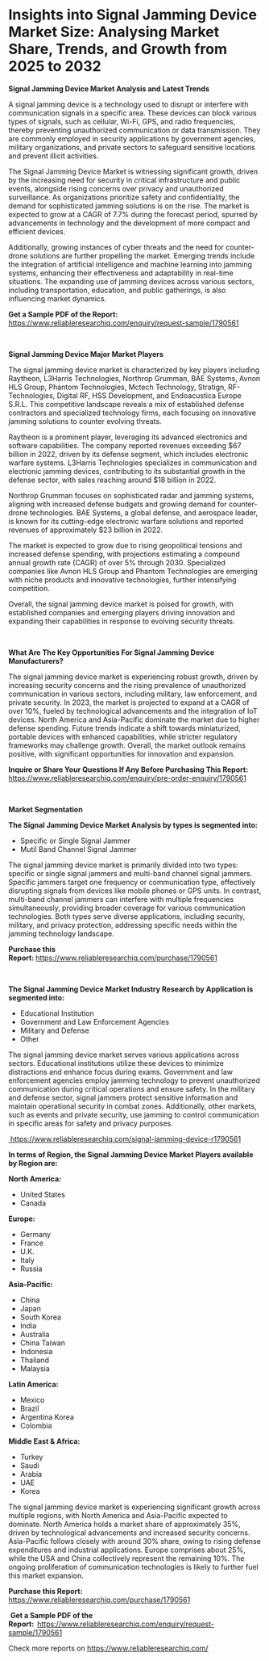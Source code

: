 <p><h1>Insights into Signal Jamming Device Market Size: Analysing Market Share, Trends, and Growth from 2025 to 2032</h1></p><p><strong>Signal Jamming Device Market Analysis and Latest Trends</strong></p>
<p><p>A signal jamming device is a technology used to disrupt or interfere with communication signals in a specific area. These devices can block various types of signals, such as cellular, Wi-Fi, GPS, and radio frequencies, thereby preventing unauthorized communication or data transmission. They are commonly employed in security applications by government agencies, military organizations, and private sectors to safeguard sensitive locations and prevent illicit activities.</p><p>The Signal Jamming Device Market is witnessing significant growth, driven by the increasing need for security in critical infrastructure and public events, alongside rising concerns over privacy and unauthorized surveillance. As organizations prioritize safety and confidentiality, the demand for sophisticated jamming solutions is on the rise. The market is expected to grow at a CAGR of 7.7% during the forecast period, spurred by advancements in technology and the development of more compact and efficient devices. </p><p>Additionally, growing instances of cyber threats and the need for counter-drone solutions are further propelling the market. Emerging trends include the integration of artificial intelligence and machine learning into jamming systems, enhancing their effectiveness and adaptability in real-time situations. The expanding use of jamming devices across various sectors, including transportation, education, and public gatherings, is also influencing market dynamics.</p></p>
<p><strong>Get a Sample PDF of the Report:&nbsp;</strong> <a href="https://www.reliableresearchiq.com/enquiry/request-sample/1790561?utm_campaign=2309&utm_medium=2&utm_source=Github&utm_content=ia&utm_term=19022025&utm_id=signal-jamming-device">https://www.reliableresearchiq.com/enquiry/request-sample/1790561</a></p>
<p>&nbsp;</p>
<p><strong>Signal Jamming Device Major Market Players</strong></p>
<p><p>The signal jamming device market is characterized by key players including Raytheon, L3Harris Technologies, Northrop Grumman, BAE Systems, Avnon HLS Group, Phantom Technologies, Mctech Technology, Stratign, RF-Technologies, Digital RF, HSS Development, and Endoacustica Europe S.R.L. This competitive landscape reveals a mix of established defense contractors and specialized technology firms, each focusing on innovative jamming solutions to counter evolving threats.</p><p>Raytheon is a prominent player, leveraging its advanced electronics and software capabilities. The company reported revenues exceeding $67 billion in 2022, driven by its defense segment, which includes electronic warfare systems. L3Harris Technologies specializes in communication and electronic jamming devices, contributing to its substantial growth in the defense sector, with sales reaching around $18 billion in 2022.</p><p>Northrop Grumman focuses on sophisticated radar and jamming systems, aligning with increased defense budgets and growing demand for counter-drone technologies. BAE Systems, a global defense, and aerospace leader, is known for its cutting-edge electronic warfare solutions and reported revenues of approximately $23 billion in 2022.</p><p>The market is expected to grow due to rising geopolitical tensions and increased defense spending, with projections estimating a compound annual growth rate (CAGR) of over 5% through 2030. Specialized companies like Avnon HLS Group and Phantom Technologies are emerging with niche products and innovative technologies, further intensifying competition. </p><p>Overall, the signal jamming device market is poised for growth, with established companies and emerging players driving innovation and expanding their capabilities in response to evolving security threats.</p></p>
<p>&nbsp;</p>
<p><strong>What Are The Key Opportunities For Signal Jamming Device Manufacturers?</strong></p>
<p><p>The signal jamming device market is experiencing robust growth, driven by increasing security concerns and the rising prevalence of unauthorized communication in various sectors, including military, law enforcement, and private security. In 2023, the market is projected to expand at a CAGR of over 10%, fueled by technological advancements and the integration of IoT devices. North America and Asia-Pacific dominate the market due to higher defense spending. Future trends indicate a shift towards miniaturized, portable devices with enhanced capabilities, while stricter regulatory frameworks may challenge growth. Overall, the market outlook remains positive, with significant opportunities for innovation and expansion.</p></p>
<p><strong>Inquire or Share Your Questions If Any Before Purchasing This Report:</strong> <a href="https://www.reliableresearchiq.com/enquiry/pre-order-enquiry/1790561?utm_campaign=2309&utm_medium=2&utm_source=Github&utm_content=ia&utm_term=19022025&utm_id=signal-jamming-device">https://www.reliableresearchiq.com/enquiry/pre-order-enquiry/1790561</a></p>
<p>&nbsp;</p>
<p><strong>Market Segmentation</strong></p>
<p><strong>The Signal Jamming Device Market Analysis by types is segmented into:</strong></p>
<p><ul><li>Specific or Single Signal Jammer</li><li>Mutil Band Channel Signal Jammer</li></ul></p>
<p><p>The signal jamming device market is primarily divided into two types: specific or single signal jammers and multi-band channel signal jammers. Specific jammers target one frequency or communication type, effectively disrupting signals from devices like mobile phones or GPS units. In contrast, multi-band channel jammers can interfere with multiple frequencies simultaneously, providing broader coverage for various communication technologies. Both types serve diverse applications, including security, military, and privacy protection, addressing specific needs within the jamming technology landscape.</p></p>
<p><strong>Purchase this Report:&nbsp;</strong><a href="https://www.reliableresearchiq.com/purchase/1790561?utm_campaign=2309&utm_medium=2&utm_source=Github&utm_content=ia&utm_term=19022025&utm_id=signal-jamming-device">https://www.reliableresearchiq.com/purchase/1790561</a></p>
<p>&nbsp;</p>
<p><strong>The Signal Jamming Device Market Industry Research by Application is segmented into:</strong></p>
<p><ul><li>Educational Institution</li><li>Government and Law Enforcement Agencies</li><li>Military and Defense</li><li>Other</li></ul></p>
<p><p>The signal jamming device market serves various applications across sectors. Educational institutions utilize these devices to minimize distractions and enhance focus during exams. Government and law enforcement agencies employ jamming technology to prevent unauthorized communication during critical operations and ensure safety. In the military and defense sector, signal jammers protect sensitive information and maintain operational security in combat zones. Additionally, other markets, such as events and private security, use jamming to control communication in specific areas for safety and privacy purposes.</p></p>
<p><a href="https://www.reliableresearchiq.com/signal-jamming-device-r1790561?utm_campaign=2309&utm_medium=2&utm_source=Github&utm_content=ia&utm_term=19022025&utm_id=signal-jamming-device">&nbsp;https://www.reliableresearchiq.com/signal-jamming-device-r1790561</a></p>
<p><strong>In terms of Region, the Signal Jamming Device Market Players available by Region are:</strong></p>
<p>
    <p> <strong> North America: </strong>
        <ul>
            <li>United States</li>
            <li>Canada</li>
        </ul>
        </p> 
    <p> <strong> Europe: </strong>
        <ul>
            <li>Germany</li>
            <li>France</li>
            <li>U.K.</li>
            <li>Italy</li>
            <li>Russia</li>
        </ul>
        </p> 
    <p> <strong> Asia-Pacific: </strong>
        <ul>
            <li>China</li>
            <li>Japan</li>
            <li>South Korea</li>
            <li>India</li>
            <li>Australia</li>
            <li>China Taiwan</li>
            <li>Indonesia</li>
            <li>Thailand</li>
            <li>Malaysia</li>
        </ul>
        </p> 
    <p> <strong> Latin America: </strong>
        <ul>
            <li>Mexico</li>
            <li>Brazil</li>
            <li>Argentina Korea</li>
            <li>Colombia</li>
        </ul>
        </p> 
    <p> <strong> Middle East & Africa: </strong>
        <ul>
            <li>Turkey</li>
            <li>Saudi</li>
            <li>Arabia</li>
            <li>UAE</li>
            <li>Korea</li>
        </ul>
    </p>
    </p>
<p><p>The signal jamming device market is experiencing significant growth across multiple regions, with North America and Asia-Pacific expected to dominate. North America holds a market share of approximately 35%, driven by technological advancements and increased security concerns. Asia-Pacific follows closely with around 30% share, owing to rising defense expenditures and industrial applications. Europe comprises about 25%, while the USA and China collectively represent the remaining 10%. The ongoing proliferation of communication technologies is likely to further fuel this market expansion.</p></p>
<p><strong>Purchase this Report: </strong><a href="https://www.reliableresearchiq.com/purchase/1790561?utm_campaign=2309&utm_medium=2&utm_source=Github&utm_content=ia&utm_term=19022025&utm_id=signal-jamming-device">https://www.reliableresearchiq.com/purchase/1790561</a></p>
<p>&nbsp;<strong>Get a Sample PDF of the Report:&nbsp;&nbsp;</strong><a href="https://www.reliableresearchiq.com/enquiry/request-sample/1790561?utm_campaign=2309&utm_medium=2&utm_source=Github&utm_content=ia&utm_term=19022025&utm_id=signal-jamming-device">https://www.reliableresearchiq.com/enquiry/request-sample/1790561</a></p>
<p><strong></strong></p>
<p>Check more reports on <a href="https://www.reliableresearchiq.com/?utm_campaign=2309&utm_medium=2&utm_source=Github&utm_content=ia&utm_term=19022025&utm_id=signal-jamming-device">https://www.reliableresearchiq.com/</a></p>